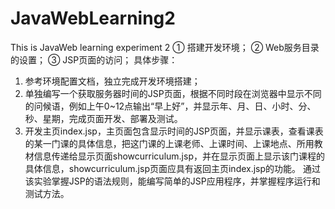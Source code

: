# JavaWebLearning2
This is JavaWeb learning experiment 2
① 搭建开发环境； 
② Web服务目录的设置；
③ JSP页面的访问；
具体步骤：
1. 参考环境配置文档，独立完成开发环境搭建；
2. 单独编写一个获取服务器时间的JSP页面，根据不同时段在浏览器中显示不同的问候语，例如上午0~12点输出“早上好”，并显示年、月、日、小时、分、秒、星期，完成页面开发、部署及测试。
3. 开发主页index.jsp，主页面包含显示时间的JSP页面，并显示课表，查看课表的某一门课的具体信息，把这门课的上课老师、上课时间、上课地点、所用教材信息传递给显示页面showcurriculum.jsp，并在显示页面上显示该门课程的具体信息，showcurriculum.jsp页面应具有返回主页index.jsp的功能。
通过该实验掌握JSP的语法规则，能编写简单的JSP应用程序，并掌握程序运行和测试方法。
